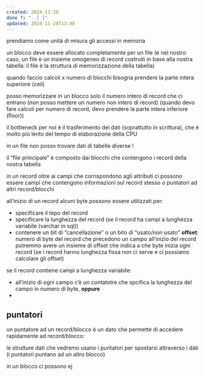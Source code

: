 ```yaml
---
created: 2024-11-28
done ?: "- [ ]"
updated: 2024-11-28T13:48
---
```

prendiamo come unità di misura gli accessi in memoria

un blocco deve essere allocato completamente per un file (e nel nostro caso, un file è un insieme omogeneo di record costruiti in base alla nostra tabella: il file è la struttura di memorizzazione della tabella)

quando faccio calcoli x numero di blocchi bisogna prendere la parte intera superiore (ceil)

posso memorizzare in un blocco solo il numero intero di record che ci entrano (non posso mettere un numero non intero di record) (quando devo fare calcoli per numero di record, devo prendere la parte intera inferiore (floor))


il bottleneck per noi è il trasferimento dei dati (soprattutto in scrittura), che è molto più lento del tempo di elaborazione della CPU

in un file non posso trovare dati di tabelle diverse !

il “file principale” è composto dai blocchi che contengono i record della nostra tabella

in un record oltre ai campi che corrispondono agli attributi ci possono essere campi che contengono informazioni sul record stesso o puntatori ad altri record/blocchi

all’inizio di un record alcuni byte possono essere utilizzati per:
- specificare il tepo del record
- specificare la lunghezza del record (se il record ha campi a lunghezza variabile (varchar in sql))
- contenere un bit di “cancellazione” o un bito di “usato/non usato”
**offset**: numero di byte del record che precedono un campo
all’inizio del record potremmo avere un insieme di offset che indica a che byte inizia ogni record (se i record hanno lunghezza fissa non ci serve e ci possiamo calcolare gli offset)

se il record contiene campi a lunghezza variabile:
- all’inizio di ogni campo c’è un contatotre che spcifica la lunghezza del campo in numero di byte, **oppure**
- 


## puntatori
un puntatore ad un record/blocco è un dato che permette di accedere rapidamente ad record/blocco:

le strutture dati che vedremo usano i puntatori per spostarsi attraverso i dati (i puntatori puntano ad un altro blocco)

in un blocco ci possono ej